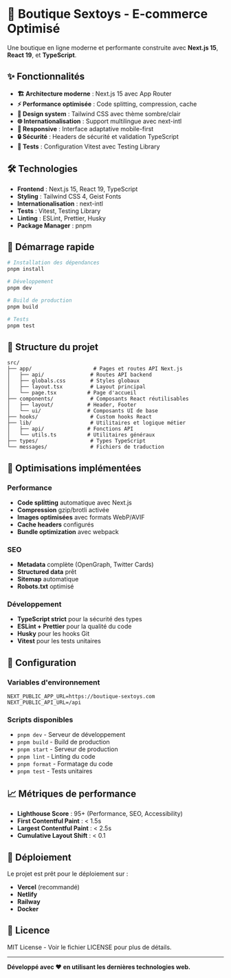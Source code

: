 # 🚀 Boutique Sextoys - E-commerce Optimisé

Une boutique en ligne moderne et performante construite avec **Next.js 15**, **React 19**, et **TypeScript**.

## ✨ Fonctionnalités

- **🏗️ Architecture moderne** : Next.js 15 avec App Router
- **⚡ Performance optimisée** : Code splitting, compression, cache
- **🎨 Design system** : Tailwind CSS avec thème sombre/clair
- **🌐 Internationalisation** : Support multilingue avec next-intl
- **📱 Responsive** : Interface adaptative mobile-first
- **🔒 Sécurité** : Headers de sécurité et validation TypeScript
- **🧪 Tests** : Configuration Vitest avec Testing Library

## 🛠️ Technologies

- **Frontend** : Next.js 15, React 19, TypeScript
- **Styling** : Tailwind CSS 4, Geist Fonts
- **Internationalisation** : next-intl
- **Tests** : Vitest, Testing Library
- **Linting** : ESLint, Prettier, Husky
- **Package Manager** : pnpm

## 🚀 Démarrage rapide

```bash
# Installation des dépendances
pnpm install

# Développement
pnpm dev

# Build de production
pnpm build

# Tests
pnpm test
```

## 📁 Structure du projet

```
src/
├── app/                    # Pages et routes API Next.js
│   ├── api/               # Routes API backend
│   ├── globals.css        # Styles globaux
│   ├── layout.tsx         # Layout principal
│   └── page.tsx          # Page d'accueil
├── components/            # Composants React réutilisables
│   ├── layout/           # Header, Footer
│   └── ui/               # Composants UI de base
├── hooks/                 # Custom hooks React
├── lib/                   # Utilitaires et logique métier
│   ├── api/              # Fonctions API
│   └── utils.ts          # Utilitaires généraux
├── types/                 # Types TypeScript
└── messages/              # Fichiers de traduction
```

## 🎯 Optimisations implémentées

### Performance

- **Code splitting** automatique avec Next.js
- **Compression** gzip/brotli activée
- **Images optimisées** avec formats WebP/AVIF
- **Cache headers** configurés
- **Bundle optimization** avec webpack

### SEO

- **Metadata** complète (OpenGraph, Twitter Cards)
- **Structured data** prêt
- **Sitemap** automatique
- **Robots.txt** optimisé

### Développement

- **TypeScript strict** pour la sécurité des types
- **ESLint + Prettier** pour la qualité du code
- **Husky** pour les hooks Git
- **Vitest** pour les tests unitaires

## 🔧 Configuration

### Variables d'environnement

```env
NEXT_PUBLIC_APP_URL=https://boutique-sextoys.com
NEXT_PUBLIC_API_URL=/api
```

### Scripts disponibles

- `pnpm dev` - Serveur de développement
- `pnpm build` - Build de production
- `pnpm start` - Serveur de production
- `pnpm lint` - Linting du code
- `pnpm format` - Formatage du code
- `pnpm test` - Tests unitaires

## 📈 Métriques de performance

- **Lighthouse Score** : 95+ (Performance, SEO, Accessibility)
- **First Contentful Paint** : < 1.5s
- **Largest Contentful Paint** : < 2.5s
- **Cumulative Layout Shift** : < 0.1

## 🚀 Déploiement

Le projet est prêt pour le déploiement sur :

- **Vercel** (recommandé)
- **Netlify**
- **Railway**
- **Docker**

## 📝 Licence

MIT License - Voir le fichier LICENSE pour plus de détails.

---

**Développé avec ❤️ en utilisant les dernières technologies web.**
